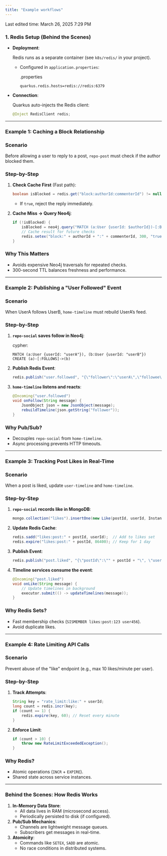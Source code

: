 ```yaml
---
title: "Example workflows"
---
```

Last edited time: March 26, 2025 7:29 PM

### **1. Redis Setup (Behind the Scenes)**

- **Deployment**:
    
    Redis runs as a separate container (see `k8s/redis/` in your project).
    
    - Configured in `application.properties`:
        
        .properties
        
        ```
        quarkus.redis.hosts=redis://redis:6379
        ```
        
- **Connection**:
    
    Quarkus auto-injects the Redis client:
    
    ```java
    @Inject RedisClient redis;
    ```
    

---

### **Example 1: Caching a Block Relationship**

### **Scenario**

Before allowing a user to reply to a post, `repo-post` must check if the author blocked them.

### **Step-by-Step**

1. **Check Cache First** (Fast path):
    
    ```java
    boolean isBlocked = redis.get("block:authorId:commenterId") != null;
    ```
    
    - If `true`, reject the reply immediately.
2. **Cache Miss → Query Neo4j**:
    
    ```java
    if (!isBlocked) {
        isBlocked = neo4j.query("MATCH (a:User {userId: $authorId})-[:BLOCKS]->(c:User {userId: $commenterId}) RETURN COUNT(*) > 0");
        // Cache result for future checks
        redis.setex("block:" + authorId + ":" + commenterId, 300, "true");
    }
    ```
    

### **Why This Matters**

- Avoids expensive Neo4j traversals for repeated checks.
- 300-second TTL balances freshness and performance.

---

### **Example 2: Publishing a "User Followed" Event**

### **Scenario**

When UserA follows UserB, `home-timeline` must rebuild UserA’s feed.

### **Step-by-Step**

1. **`repo-social` saves follow in Neo4j**:
    
    cypher:
    
    ```
    MATCH (a:User {userId: "userA"}), (b:User {userId: "userB"})
    CREATE (a)-[:FOLLOWS]->(b)
    ```
    
2. **Publish Redis Event**:
    
    ```java
    redis.publish("user.followed", "{\"follower\":\"userA\",\"followee\":\"userB\"}");
    ```
    
3. **`home-timeline` listens and reacts**:
    
    ```java
    @Incoming("user.followed")
    void onFollow(String message) {
        JsonObject json = new JsonObject(message);
        rebuildTimeline(json.getString("follower"));
    }
    ```
    

### **Why Pub/Sub?**

- Decouples `repo-social` from `home-timeline`.
- Async processing prevents HTTP timeouts.

---

### **Example 3: Tracking Post Likes in Real-Time**

### **Scenario**

When a post is liked, update `user-timeline` and `home-timeline`.

### **Step-by-Step**

1. **`repo-social` records like in MongoDB**:
    
    ```java
    mongo.collection("likes").insertOne(new Like(postId, userId, Instant.now()));
    ```
    
2. **Update Redis Cache**:
    
    ```java
    redis.sadd("likes:post:" + postId, userId);  // Add to likes set
    redis.expire("likes:post:" + postId, 86400); // Keep for 1 day
    ```
    
3. **Publish Event**:
    
    ```java
    redis.publish("post.liked", "{\"postId\":\"" + postId + "\", \"userId\":\"" + userId + "\"}");
    ```
    
4. **Timeline services consume the event**:
    
    ```java
    @Incoming("post.liked")
    void onLike(String message) {
        // Update timelines in background
        executor.submit(() -> updateTimelines(message));
    }
    ```
    

### **Why Redis Sets?**

- Fast membership checks (`SISMEMBER likes:post:123 user456`).
- Avoid duplicate likes.

---

### **Example 4: Rate Limiting API Calls**

### **Scenario**

Prevent abuse of the "like" endpoint (e.g., max 10 likes/minute per user).

### **Step-by-Step**

1. **Track Attempts**:
    
    ```java
    String key = "rate_limit:like:" + userId;
    long count = redis.incr(key);
    if (count == 1) {
        redis.expire(key, 60); // Reset every minute
    }
    ```
    
2. **Enforce Limit**:
    
    ```java
    if (count > 10) {
        throw new RateLimitExceededException();
    }
    ```
    

### **Why Redis?**

- Atomic operations (`INCR` + `EXPIRE`).
- Shared state across service instances.

---

### **Behind the Scenes: How Redis Works**

1. **In-Memory Data Store**:
    - All data lives in RAM (microsecond access).
    - Periodically persisted to disk (if configured).
2. **Pub/Sub Mechanics**:
    - Channels are lightweight message queues.
    - Subscribers get messages in real-time.
3. **Atomicity**:
    - Commands like `SETEX`, `SADD` are atomic.
    - No race conditions in distributed systems.

